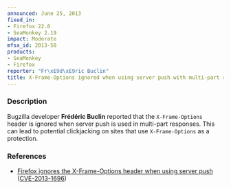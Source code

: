 ```yaml
---
announced: June 25, 2013
fixed_in:
- Firefox 22.0
- SeaMonkey 2.19
impact: Moderate
mfsa_id: 2013-58
products:
- SeaMonkey
- Firefox
reporter: "Fr\xE9d\xE9ric Buclin"
title: X-Frame-Options ignored when using server push with multi-part responses
---
```


<h3>Description</h3>

<p>Bugzilla developer <strong>Frédéric Buclin</strong> reported
that the <code>X-Frame-Options</code> header is ignored when server push is used
in multi-part responses. This can lead to potential clickjacking on sites that
use <code>X-Frame-Options</code> as a protection.</p>


<h3>References</h3>

<ul>
  <li><a href="https://bugzilla.mozilla.org/show_bug.cgi?id=761667">
        Firefox ignores the X-Frame-Options header when using server push</a>
(<a href="http://cve.mitre.org/cgi-bin/cvename.cgi?name=CVE-2013-1696" class="ex-ref">CVE-2013-1696</a>)</li>
</ul>



